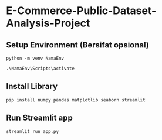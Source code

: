 # E-Commerce-Public-Dataset-Analysis-Project

## Setup Environment (Bersifat opsional)
```
python -m venv NamaEnv
```
```
.\NamaEnv\Scripts\activate
```

## Install Library
```
pip install numpy pandas matplotlib seaborn streamlit
```

## Run Streamlit app
```
streamlit run app.py
```

